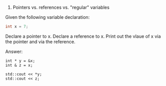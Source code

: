 1. Pointers vs. references vs. "regular" variables

Given the following variable declaration:
```c++
int x = 7;
```

Declare a pointer to x. Declare a reference to x. Print out the vlaue of x via the pointer and via the reference.

Answer:
```
int * y = &x;
int & z = x;

std::cout << *y;
std::cout << z;
```
